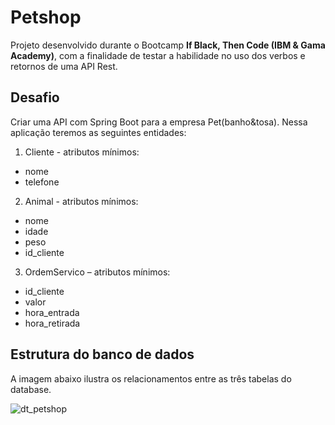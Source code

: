 # Petshop
Projeto desenvolvido durante o Bootcamp **If Black, Then Code (IBM & Gama Academy)**, com a finalidade de testar a habilidade no uso dos verbos e retornos de uma API Rest.

## Desafio

Criar uma API com Spring Boot para a empresa Pet(banho&tosa). Nessa aplicação teremos as seguintes entidades:

1. Cliente - atributos mínimos: 
  - nome
  - telefone
  
2. Animal - atributos mínimos: 
  - nome 
  - idade
  - peso 
  - id_cliente
  
3. OrdemServico – atributos mínimos: 
  - id_cliente 
  - valor 
  - hora_entrada
  - hora_retirada

## Estrutura do banco de dados
A imagem abaixo ilustra os relacionamentos entre as três tabelas do database.

![dt_petshop](https://user-images.githubusercontent.com/93226440/187004819-cc08ccfc-fb4d-4a26-a11f-6d4df29142aa.png)
